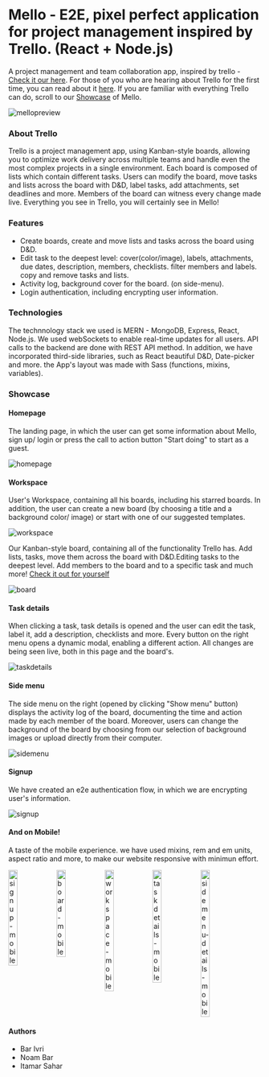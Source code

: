 

# Mello - E2E, pixel perfect application for project management inspired by Trello. (React + Node.js)

A project management and team collaboration app, inspired by trello - [Check it our here](https://mello-by-bar-noam.herokuapp.com/).
For those of you who are hearing about Trello for the first time, you can read about it [here](#about-trello).
If you are familiar with everything Trello can do, scroll to our [Showcase](#showcase) of Mello.

![mellopreview](https://res.cloudinary.com/debmbjvbh/image/upload/v1661780313/board_wo77dx.png)


### About Trello

Trello is a project management app, using Kanban-style boards, allowing you to optimize work delivery across multiple teams and handle even the most complex projects in a single environment.
Each board is composed of lists which contain different tasks. Users can modify the board, move tasks and lists across the board with D&D, label tasks, add attachments, set deadlines and more. Members of the board can witness every change made live. Everything you see in Trello, you will certainly see in Mello! 

### Features

* Create boards, create and move lists and tasks across the board using D&D. 
* Edit task to the deepest level: cover(color/image), labels, attachments, due dates, description, members, checklists. filter members and labels. copy and remove tasks and lists.
* Activity log, background cover for the board. (on side-menu).
* Login authentication, including encrypting user information.

### Technologies

The technnology stack we used is MERN - MongoDB, Express, React, Node.js.
We used webSockets to enable real-time updates for all users. API calls to the backend are done with REST API method.
In addition, we have incorporated third-side libraries, such as React beautiful D&D, Date-picker and more.
the App's layout was made with Sass (functions, mixins, variables).


### Showcase

#### Homepage

The landing page, in which the user can get some information about Mello, sign up/ login or press the call to action button "Start doing" to start as a guest.

![homepage](https://res.cloudinary.com/debmbjvbh/image/upload/v1661780014/homepage_qddzgw.png)

#### Workspace

User's Workspace, containing all his boards, including his starred boards. In addition, the user can create a new board (by choosing a title and a background color/ image) or start with one of our suggested templates.

![workspace](https://res.cloudinary.com/debmbjvbh/image/upload/v1661780269/boards_fgekdi.png)

Our Kanban-style board, containing all of the functionality Trello has. Add lists, tasks, move them across the board with D&D.Editing tasks to the deepest level. Add members to the board and to a specific task and much more! [Check it out for yourself](https://mello-by-bar-noam.herokuapp.com/)

![board](https://res.cloudinary.com/debmbjvbh/image/upload/v1661780313/board_wo77dx.png)

#### Task details

When clicking a task, task details is opened and the user can edit the task, label it, add a description, checklists and more. Every button on the right menu opens a dynamic modal, enabling a different action. All changes are being seen live, both in this page and the board's.  

![taskdetails](https://res.cloudinary.com/debmbjvbh/image/upload/v1661780373/taskdetails1_lrv3xz.png)

#### Side menu

The side menu on the right (opened by clicking "Show menu" button) displays the activity log of the board, documenting the time and action made by each member of the board. Moreover, users can change the background of the board by choosing from our selection of background images or upload directly from their computer. 

![sidemenu](https://res.cloudinary.com/debmbjvbh/image/upload/v1661780463/sidemenu_iokicl.png)

#### Signup

We have created an e2e authentication flow, in which we are encrypting user's information.

![signup](https://res.cloudinary.com/debmbjvbh/image/upload/v1661780512/signup_s7zdzp.png)

#### And on Mobile!

A taste of the mobile experience. we have used mixins, rem and em units, aspect ratio and  more, to make our website responsive with minimun effort.

<div style="display:flex">
<img src="https://user-images.githubusercontent.com/102179997/187438857-af245de8-dd0a-4fcf-bcac-ee95151f7c69.png" alt="signup-mobile" width="19%" title="sign-up-mobile"   />
<img src="https://user-images.githubusercontent.com/102179997/187438916-5d56bc56-ea64-4c7f-9975-7bae3066b887.png" alt="board-mobile" width="19%" title="board-mobile" />
<img src="https://user-images.githubusercontent.com/102179997/187438997-c397a104-1e40-459e-8902-eae8ebc59799.png" alt="workspace-mobile" width="19%" title="workspace-mobile" />
<img src="https://user-images.githubusercontent.com/102179997/187439069-5c40f5bc-0aba-43a2-9180-519f0264d40d.png" alt="taskdetails-mobile" width="19%" title="task-details-mobile" />
<img src="https://user-images.githubusercontent.com/102179997/187439098-eae1e817-f571-4e0b-9528-152c076c9016.png" alt="sidemenu-details-mobile" width="19%" title="task-details-side-menu-mobile" />
</div>

#### Authors

* Bar Ivri
* Noam Bar
* Itamar Sahar





